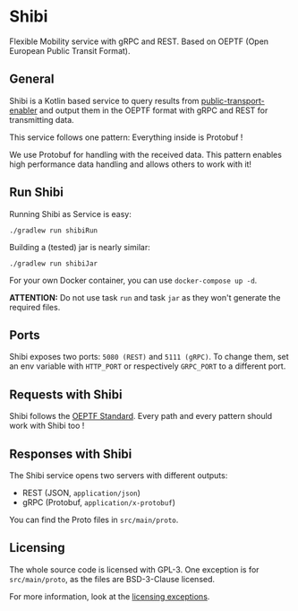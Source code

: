 # Shibi
Flexible Mobility service with gRPC and REST. Based on OEPTF (Open European Public Transit Format).

## General
Shibi is a Kotlin based service to query results from [public-transport-enabler](https://github.com/schildbach/public-transport-enabler)
and output them in the OEPTF format with gRPC and REST for transmitting data.

This service follows one pattern: Everything inside is Protobuf !

We use Protobuf for handling with the received data. 
This pattern enables high performance data handling and allows others to 
work with it!

## Run Shibi

Running Shibi as Service is easy:

`./gradlew run shibiRun`

Building a (tested) jar is nearly similar:

`./gradlew run shibiJar`

For your own Docker container, you can use `docker-compose up -d`.

**ATTENTION:** Do not use task `run` and task `jar` as they won't generate the required files.

## Ports

Shibi exposes two ports: `5080 (REST)` and `5111 (gRPC)`. To change them, set an env variable with `HTTP_PORT`
or respectively `GRPC_PORT` to a different port.

## Requests with Shibi

Shibi follows the [OEPTF Standard](https://github.com/ZweiDev/open-european-public-transit-format). 
Every path and every pattern should work with Shibi too !

## Responses with Shibi

The Shibi service opens two servers with different outputs:

- REST (JSON, `application/json`)
- gRPC (Protobuf, `application/x-protobuf`)

You can find the Proto files in `src/main/proto`.

## Licensing

The whole source code is licensed with GPL-3. One exception is for `src/main/proto`, as the files are BSD-3-Clause licensed.

For more information, look at the [licensing exceptions](./LICENSING_EXCEPTIONS).
